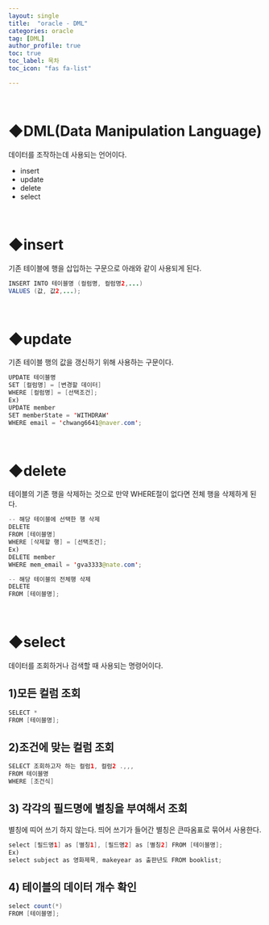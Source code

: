 ```yaml
---
layout: single
title:  "oracle - DML"
categories: oracle
tag: [DML]
author_profile: true
toc: true
toc_label: 목차
toc_icon: "fas fa-list"

---
```


<br>







# ◆DML(Data Manipulation Language)

데이터를 조작하는데 사용되는 언어이다.

- insert
- update
- delete
- select

<br>





# ◆insert

기존 테이블에 행을 삽입하는 구문으로 아래와 같이 사용되게 된다.

```java
INSERT INTO 테이블명 (컬럼명, 컬럼명2,...)
VALUES (값, 값2,...);
```

<br>





# ◆update

기존 테이블 행의 값을 갱신하기 위해 사용하는 구문이다.

```java
UPDATE 테이블명
SET [컬럼명] = [변경할 데이터]
WHERE [컬럼명] = [선택조건];
Ex)
UPDATE member 
SET memberState = 'WITHDRAW'
WHERE email = 'chwang6641@naver.com';
```

<br>



# ◆delete

테이블의 기존 행을 삭제하는 것으로 만약 WHERE절이 없다면 전체 행을 삭제하게 된다.

```java
-- 해당 테이블에 선택한 행 삭제
DELETE 
FROM [테이블명]
WHERE [삭제할 행] = [선택조건];
Ex)
DELETE member 
WHERE mem_email = 'gva3333@nate.com';

-- 해당 테이블의 전체행 삭제
DELETE 
FROM [테이블명];
```

<br>



# ◆select

 데이터를 조회하거나 검색할 때 사용되는 명령어이다.



## 1)모든 컬럼 조회

```java
SELECT * 
FROM [테이블명];
```



## 2)조건에 맞는 컬럼 조회

```java
SELECT 조회하고자 하는 컬럼1, 컬럼2 .,,, 
FROM 테이블명
WHERE [조건식]
```



## 3) 각각의 필드명에 별칭을 부여해서 조회

별칭에 띠어 쓰기 하지 않는다. 띄어 쓰기가 들어간 별칭은 큰따옴표로 묶어서 사용한다.

```java
select [필드명1] as [별칭1], [필드명2] as [별칭2] FROM [테이블명];
Ex)
select subject as 영화제목, makeyear as 출판년도 FROM booklist;
```



## 4) 테이블의 데이터 개수 확인

```java
select count(*)
FROM [테이블명];
```





